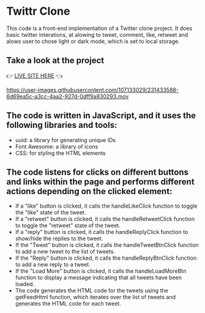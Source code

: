 # Twittr Clone
This code is a front-end implementation of a Twitter clone project. It does basic twitter interations, at alowing to tweet, comment, like, retweet and alows user to chose light or dark mode, which is set to local storage.

## Take a look at the project

👉 [LIVE SITE HERE](https://singular-mousse-2a5a93.netlify.app/) 👈


https://user-images.githubusercontent.com/107133029/231433588-6d69ea5c-a3cc-4aa2-927d-0dff9a830293.mov


## The code is written in JavaScript, and it uses the following libraries and tools:

- uuid: a library for generating unique IDs
- Font Awesome: a library of icons
- CSS: for styling the HTML elements

## The code listens for clicks on different buttons and links within the page and performs different actions depending on the clicked element:

- If a "like" button is clicked, it calls the handleLikeClick function to toggle the "like" state of the tweet.
- If a "retweet" button is clicked, it calls the handleRetweetClick function to toggle the "retweet" state of the tweet.
- If a "reply" button is clicked, it calls the handleReplyClick function to show/hide the replies to the tweet.
- If the "Tweet" button is clicked, it calls the handleTweetBtnClick function to add a new tweet to the list of tweets.
- If the "Reply" button is clicked, it calls the handleReplyBtnClick function to add a new reply to a tweet.
- If the "Load More" button is clicked, it calls the handleLoadMoreBtn function to display a message indicating that all tweets have been loaded.
- The code generates the HTML code for the tweets using the getFeedHtml function, which iterates over the list of tweets and generates the HTML code for each tweet.
